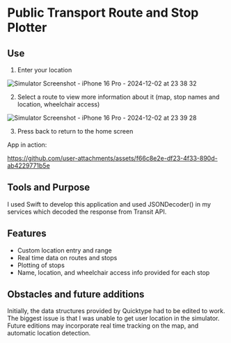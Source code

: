 # Public Transport Route and Stop Plotter
## Use
1. Enter your location

![Simulator Screenshot - iPhone 16 Pro - 2024-12-02 at 23 38 32](https://github.com/user-attachments/assets/b7ada7db-a280-4736-8f8e-80496d3e2a56)

2. Select a route to view more information about it (map, stop names and location, wheelchair access)

 ![Simulator Screenshot - iPhone 16 Pro - 2024-12-02 at 23 39 28](https://github.com/user-attachments/assets/15194b79-930e-4426-930e-25bc341addca)

3. Press back to return to the home screen

App in action:


https://github.com/user-attachments/assets/f66c8e2e-df23-4f33-890d-ab4229771b5e

## Tools and Purpose
I used Swift to develop this application and used JSONDecoder() in my services which decoded the response from Transit API.

## Features
- Custom location entry and range
- Real time data on routes and stops
- Plotting of stops
- Name, location, and wheelchair access info provided for each stop

## Obstacles and future additions
Initially, the data structures provided by Quicktype had to be edited to work. The biggest issue is that I was unable to get user location in the simulator. Future editions may incorporate real time tracking on the map, and automatic location detection. 







